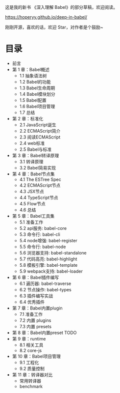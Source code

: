 这是我的新书 《深入理解 Babel》的部分草稿，欢迎阅读。

https://hoperyy.github.io/deep-in-babel/

刚刚开源，喜欢的话，欢迎 Star，对作者是个鼓励~

# 目录

+   前言
+   第 1 章：Babel概述
    +   1.1 抽象语法树
    +   1.2 Babel的功能
    +   1.3 Babel生命周期
    +   1.4 Babel模块划分
    +   1.5 Babel配置
    +   1.6 Babel项目管理
    +   1.7 总结
+   第 2 章：标准化
    +   2.1 JavaScript诞生
    +   2.2 ECMAScript简介
    +   2.3 阅读ECMAScript
    +   2.4 web标准
    +   2.5 Babel与标准
+   第 3 章：Babel转译原理
    +   3.1 转译原理
    +   3.2 Babel简易实现
+   第 4 章：Babel节点集
    +   4.1 The ESTree Spec
    +   4.2 ECMAScript节点
    +   4.3 JSX节点
    +   4.4 TypeScript节点
    +   4.5 Flow节点
    +   4.6 总结
+   第 5 章：Babel工具集
    +   5.1 准备工作
    +   5.2 api服务: babel-core
    +   5.3 命令行: babel-cli
    +   5.4 node增强: babel-register
    +   5.5 命令行: babel-node
    +   5.6 浏览器支持: babel-standalone
    +   5.7 代码高亮: babel-highlight
    +   5.8 模板引擎: babel-template
    +   5.9 webpack支持: babel-loader
+   第 6 章：Babel插件编写
    +   6.1 遍历器: babel-traverse
    +   6.2 节点操作: babel-types
    +   6.3 插件编写实战
    +   6.4 优秀插件
+   第 7 章：Babel内置plugin
    +   7.1 准备工作
    +   7.2 内置 plugins
    +   7.3 内置 presets
+   第 8 章：Babel内置preset
    TODO
+   第 9 章：runtime 
    +   8.1 相关工具
    +   8.2 core-js
+   第 10 章：Babel项目管理
    +   9.1 工程化
    +   9.2 质量控制
+   第 11 章：转译器对比
    +   常用转译器
    +   benchmark